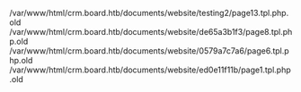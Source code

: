 /var/www/html/crm.board.htb/documents/website/testing2/page13.tpl.php.old
/var/www/html/crm.board.htb/documents/website/de65a3b1f3/page8.tpl.php.old
/var/www/html/crm.board.htb/documents/website/0579a7c7a6/page6.tpl.php.old
/var/www/html/crm.board.htb/documents/website/ed0e11f11b/page1.tpl.php.old